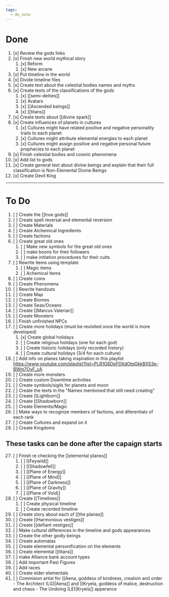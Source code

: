 ```yaml
---
tags:
  - dm_note
---
```

# Done
1. [x] Review the gods links
2. [x] Finish new world mythical story
    1. [x] Reform
    2. [x] New arcane
3. [x] Put timeline in the world
4. [x] Divide timeline files
5. [x] Create text about the celestial bodies names and myths
6. [x] Create texts of the classifications of the gods
    1. [x] [[semi-deities]]
    2. [x] Avatars
    3. [x] [[Ascended beings]]
    4. [x] [[titans]]
7. [x] Create texts about [[divine spark]]
8. [x] Create influences of planets in cultures
    1. [x] Cultures might have related positive and negative personality traits to each planet
    2. [x] Cultures might attribute elemental energies to each planet
    3. [x] Cultures might assign positive and negative personal future prophecies to each planet
9. [x] Finish celestial bodies and cosmic phenomena
10. [x] Add list to gods
11. [x] Create general text about divine beings and explain that their full classification is Non-Elemental Divine Beings
12. [x] Create Devil King
---

# To Do
1. [ ] Create the [[true gods]] 
2. [ ] Create spell reversal and elemental reversion 
3.  [ ] Create Materials
4. [ ] Create Alchemical Ingredients
5.  [ ] Create factions
6.  [ ] Create great old ones
	1. [ ] Make new symbols for the great old ones
	2. [ ] make boons for their followers
	3. [ ] make initiation procedures for their cults
7. [ ] Rewrite items using template
	1. [ ] Magic items
	2. [ ] Achemical Items
8. [ ] Create coins
9.  [ ] Create Phenomena
10. [ ] Rewrite handouts
11. [ ] Create Map
12. [ ] Create Biomes
13. [ ] Create Seas/Oceans
14. [ ] Create [[Marcus Valerian]]
15. [ ] Create Monsters
16. [ ] Finish unfinished NPCs
17. [ ] Create more holidays (must be revisited once the world is more developed)
    1.  [x] Create global holidays
    2.  [ ] Create religious holidays (one for each god)
    3.  [ ] Create historic holidays (only recorded history)
    4.  [ ] Create cultural holidays (3/4 for each culture)
18. [ ] Add info on planes taking inspiration in this playlist https://www.youtube.com/playlist?list=PLR1G6DpFDXdOtqGkkBXS3e-BWm7OyF_cA
19. [ ] Create more monsters
20. [ ] Create custom Downtime activities
21. [ ] Create symbols/sigils for planets and moon
22. [ ] Create the texts in the "Names mentioned that still need creating"
23. [ ] Create [[Lightborn]]
24. [ ] Create [[Shadowborn]]
25. [ ] Create Elements/Magic
26. [ ] Make ways to recognize members of factions, and diferentials of each rank
27. [ ] Create Cultures and expand on it
28. [ ] Create Kingdoms
## These tasks can be done after the capaign starts
27. [ ] Finish re checking the [[elemental planes]]
    1. [ ] [[Feywild]]
    2. [ ] [[Shadowfell]]
    3. [ ] [[Plane of Energy]]
    4. [ ] [[Plane of Mind]]
    5. [ ] [[Plane of Darkness]]
    6. [ ] [[Plane of Gravity]]
    7. [ ] [[Plane of Void]]
28. [ ] Create [[Timelines]]
    1.  [ ] Create physical timeline
    2.  [ ] Create recorded timeline
29. [ ] Create story about each of [[the planes]]
30. [ ] Create [[Harmonious vestiges]]
31. [ ] Create [[defiant vestiges]]
32. [ ] Make cultural differences in the timeline and gods appearances
33. [ ] Create the other godly beings
34. [ ] Create automatas
35. [ ] Create elemental personification on the elements
36. [ ] Create elemental [[titans]]
37. [ ] make Alliance bank account types
38. [ ] Add important Past Figures
39. [ ] Add races
40. [ ] Create elder elementals
41. [ ] Commision artist for [[Aena, goddess of kindness, creation and order - The Architect (LG)|Aena]] and [[Kryela, goddess of malice, destruction and chaos - The Undoing (LE)|Kryela]] apperance